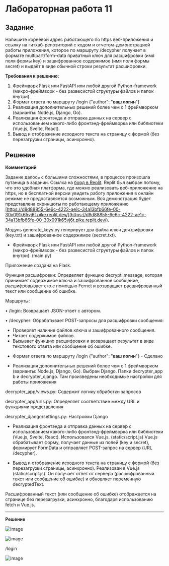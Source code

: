 # Лабораторная работа 11

## Задание 

Напишите корневой адрес работающего по https веб-приложения и ссылку на гитхаб-репозиторий с кодом и отчетом-демонстрацией работы приложения, которое по маршруту /decypher получает в формате multipart/form-data приватный ключ для расшифровки (имя поля формы key) и зашифрованное содержимое (имя поля формы secret) и выдаёт в виде обычной строки результат расшифровки.

**Требования к решению:**

1. Фреймворк Flask или FastAPI или любой другой Python-framework (микро-фреймворк - без развесистой структуры файлов и папок внутри). 
2. Формат ответа по маршруту /login {"author": "__ваш логин__"}
3. Реализация дополнительных решений более чем с 1 фреймворком (варианты: Node.js, Django, Go). 
4. Реализация фронтэнда и отправка данных на сервер с использованием какого-либо фронтэнд-фреймворка или библиотеки (Vue.js, Svelte, React).
5. Вывод и отображение исходного текста на страницу с формой (без перезагрузки страницы, асинхронно).


## Решение
**Комментарий**

Задание далось с большими сложностями, в процессе произошла путаница в задании. Ссылка на [борд в Replit](https://replit.com/@yrmelnikno/ComppLR11?v=1). Replit был выбран потому, что это удобная платформа, где можно реализовать веб-приложение на https, но в бесплатной версии увидеть работу приложения в онлайн режиме не предоставляется возможным. Вся демонстрация будет представлена скриншоты по работающему приложению [https://d8d88855-6e6c-4222-ae1c-34a13bfb66fe-00-30x091k65vj6t.pike.replit.dev/](https://d8d88855-6e6c-4222-ae1c-34a13bfb66fe-00-30x091k65vj6t.pike.replit.dev/).

Модуль generate_keys.py генерирует два файла ключ для шифровки (key.txt) и зашифрованное содержимое (secret.txt).

* Фреймворк Flask или FastAPI или любой другой Python-framework (микро-фреймворк - без развесистой структуры файлов и папок внутри). (main.py)

Приложение создана на Flask. 

Функция расшифровки: Определяет функцию decrypt_message, которая принимает содержимое ключа и зашифрованное сообщение, расшифровывает его с помощью Fernet и возвращает расшифрованный текст или сообщение об ошибке. 

Маршруты:

   • /login: Возвращает JSON-ответ с автором.

   • /decypher: Обрабатывает POST-запросы для расшифровки сообщения:

- Проверяет наличие файлов ключа и зашифрованного сообщения.
- Читает содержимое файлов.
- Вызывает функцию расшифровки и возвращает результат в виде текстового ответа или сообщение об ошибке.

* Формат ответа по маршруту /login {"author": "__ваш логин__"} - Сделано

* Реализация дополнительных решений более чем с 1 фреймворком (варианты: Node.js, Django, Go).
  Выбран Django. Папки decrypter_app b и decrypter_django. Там произведены необходимые настройки для работы приложения

decrypter_app/views.py: Содержит логику обработки запросов

decrypter_app/urls.py: Определяет соответствие между URL и функциями представления

decrypter_django/settings.py: Настройки Django


* Реализация фронтэнда и отправка данных на сервер с использованием какого-либо фронтэнд-фреймворка или библиотеки (Vue.js, Svelte, React).
Использовался Vue.js. (static/script.js)
Vue.js обрабатывает форму, получает данные из полей (key и secret), формирует FormData и отправляет POST-запрос на сервер (URL /decypher).

* Вывод и отображение исходного текста на страницу с формой (без перезагрузки страницы, асинхронно).
Реализован в Vue.js (static/script.js). Он получает ответ от сервера (расшифрованный текст или сообщение об ошибке) и обновляет переменную decryptedText.

Расшифрованный текст (или сообщение об ошибке) отображается на странице без перезагрузки, асинхронно, благодаря использованию fetch и Vue.js.

---

**Решение**

![image](https://github.com/user-attachments/assets/b583f85d-f6ed-487d-81d3-964dc29f77f9)

![image](https://github.com/user-attachments/assets/db88a60e-f978-460e-88bf-219637ede704)

/login

![image](https://github.com/user-attachments/assets/837f6486-9136-409b-8ee5-f2a96fcdfd55)




